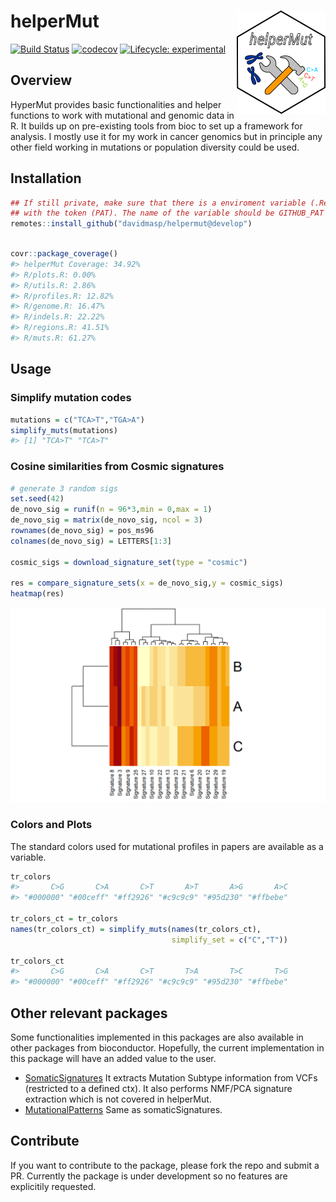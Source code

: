 
<!-- README.md is generated from README.Rmd. Please edit that file -->

# helperMut <a href=''><img src='helperMut.png' align="right" height="165" /></a>

<!-- badges: start -->

[![Build
Status](https://travis-ci.com/davidmasp/helperMut.svg?branch=develop)](https://travis-ci.com/davidmasp/helperMut)
[![codecov](https://codecov.io/gh/davidmasp/helperMut/branch/develop/graph/badge.svg?token=9jkMksb2mk)](https://codecov.io/gh/davidmasp/helperMut)
[![Lifecycle:
experimental](https://img.shields.io/badge/lifecycle-experimental-orange.svg)](https://www.tidyverse.org/lifecycle/#experimental)
<!-- badges: end -->

## Overview

HyperMut provides basic functionalities and helper functions to work
with mutational and genomic data in R. It builds up on pre-existing
tools from bioc to set up a framework for analysis. I mostly use it for
my work in cancer genomics but in principle any other field working in
mutations or population diversity could be used.

## Installation

``` r
## If still private, make sure that there is a enviroment variable (.Renviron)
## with the token (PAT). The name of the variable should be GITHUB_PAT
remotes::install_github("davidmasp/helpermut@develop")
```

``` r

covr::package_coverage()
#> helperMut Coverage: 34.92%
#> R/plots.R: 0.00%
#> R/utils.R: 2.86%
#> R/profiles.R: 12.82%
#> R/genome.R: 16.47%
#> R/indels.R: 22.22%
#> R/regions.R: 41.51%
#> R/muts.R: 61.27%
```

## Usage

### Simplify mutation codes

``` r
mutations = c("TCA>T","TGA>A")
simplify_muts(mutations)
#> [1] "TCA>T" "TCA>T"
```

### Cosine similarities from Cosmic signatures

``` r
# generate 3 random sigs
set.seed(42)
de_novo_sig = runif(n = 96*3,min = 0,max = 1)
de_novo_sig = matrix(de_novo_sig, ncol = 3)
rownames(de_novo_sig) = pos_ms96
colnames(de_novo_sig) = LETTERS[1:3]

cosmic_sigs = download_signature_set(type = "cosmic")

res = compare_signature_sets(x = de_novo_sig,y = cosmic_sigs)
heatmap(res)
```

![](README-unnamed-chunk-3-1.png)<!-- -->

### Colors and Plots

The standard colors used for mutational profiles in papers are available
as a variable.

``` r
tr_colors
#>       C>G       C>A       C>T       A>T       A>G       A>C 
#> "#000000" "#00ceff" "#ff2926" "#c9c9c9" "#95d230" "#ffbebe"

tr_colors_ct = tr_colors
names(tr_colors_ct) = simplify_muts(names(tr_colors_ct),
                                    simplify_set = c("C","T"))

tr_colors_ct
#>       C>G       C>A       C>T       T>A       T>C       T>G 
#> "#000000" "#00ceff" "#ff2926" "#c9c9c9" "#95d230" "#ffbebe"
```

## Other relevant packages

Some functionalities implemented in this packages are also available in
other packages from bioconductor. Hopefully, the current implementation
in this package will have an added value to the user.

  - [SomaticSignatures](http://bioconductor.org/packages/release/bioc/html/SomaticSignatures.html)
    It extracts Mutation Subtype information from VCFs (restricted to a
    defined ctx). It also performs NMF/PCA signature extraction which is
    not covered in helperMut.
  - [MutationalPatterns](http://bioconductor.org/packages/release/bioc/html/MutationalPatterns.html)
    Same as somaticSignatures.

## Contribute

If you want to contribute to the package, please fork the repo and
submit a PR. Currently the package is under development so no features
are explicitily requested.
